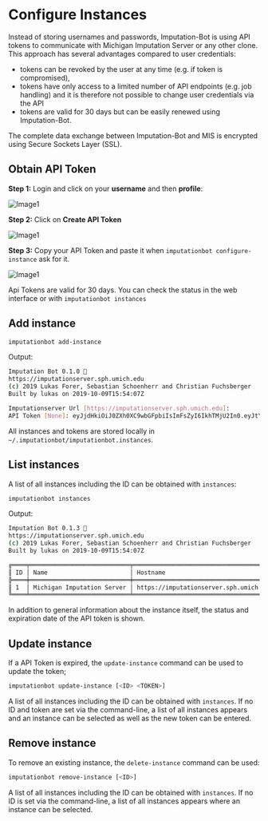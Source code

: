 # Configure Instances

Instead of storing usernames and passwords, Imputation-Bot is using API tokens to communicate with Michigan Imputation Server or any other clone. This approach has several advantages compared to user credentials:

- tokens can be revoked by the user at any time (e.g. if token is compromised),
- tokens have only access to a limited number of API endpoints (e.g. job handling) and it is therefore not possible to change user credentials via the API
- tokens are valid for 30 days but can be easily renewed using Imputation-Bot.

The complete data exchange between Imputation-Bot and MIS is encrypted using Secure Sockets Layer (SSL).

## Obtain API Token

**Step 1:** Login and click on your **username** and then **profile**:

![Image1](assets/token1.png)

**Step 2:** Click on **Create API Token**

![Image1](assets/token2.png)

**Step 3:** Copy your API Token and paste it when `imputationbot configure-instance` ask for it.

![Image1](assets/token3.png)

Api Tokens are valid for 30 days. You can check the status in the web interface or with `imputationbot instances`

## Add instance

```sh
imputationbot add-instance
```

Output:

```sh
Imputation Bot 0.1.0 🤖
https://imputationserver.sph.umich.edu
(c) 2019 Lukas Forer, Sebastian Schoenherr and Christian Fuchsberger
Built by lukas on 2019-10-09T15:54:07Z

Imputationserver Url [https://imputationserver.sph.umich.edu]:
API Token [None]: eyJjdHkiOiJ0ZXh0XC9wbGFpbiIsImFsZyI6IkhTMjU2In0.eyJtYWlsIjoibHVrYXMuZm9yZXJAaS1tZWQuYWMuYXQiLCJleHBpcmUiOjE1NzMyMjkwNTY3NTEsIm5hbWUiOiJMdWthcyBGb3JlciIsImFwaSI6dHJ1ZSwidXNlcm5hbWUiOiJsdWtmb3IifQ.qY7iEM6ul-gJ0EuHmEUHRnoS5hZs7kD1HC95NFaxE9w
```

All instances and tokens are stored locally in ` ~/.imputationbot/imputationbot.instances`.

## List instances

A list of all instances including the ID can be obtained with `instances`:

```sh
imputationbot instances
```

Output:

```sh
Imputation Bot 0.1.3 🤖
https://imputationserver.sph.umich.edu
(c) 2019 Lukas Forer, Sebastian Schoenherr and Christian Fuchsberger
Built by lukas on 2019-10-09T15:54:07Z

╔════╤════════════════════════════╤════════════════════════════════════════╤══════════╤═════════╤══════════════════════════════╗
║ ID │ Name                       │ Hostname                               │ Username │ Version │ Token expires on             ║
╠════╪════════════════════════════╪════════════════════════════════════════╪══════════╪═════════╪══════════════════════════════╣
║ 1  │ Michigan Imputation Server │ https://imputationserver.sph.umich.edu │ lukfor   │ 1.2.4   │ Fri Dec 27 13:14:48 CET 2019 ║
╚════╧════════════════════════════╧════════════════════════════════════════╧══════════╧═════════╧══════════════════════════════╝
```

In addition to general information about the instance itself, the status and expiration date of the API token is shown.

## Update instance

If a API Token is expired, the `update-instance` command can be used to update the token;

```sh
imputationbot update-instance [<ID> <TOKEN>]
```

A list of all instances including the ID can be obtained with `instances`. If no ID and token are set via the command-line, a list of all instances appears and an instance can be selected as well as the new token can be entered.

## Remove instance

To remove an existing instance, the `delete-instance` command can be used:

```sh
imputationbot remove-instance [<ID>]
```

A list of all instances including the ID can be obtained with `instances`. If no ID is set via the command-line, a list of all instances appears where an instance can be selected.

